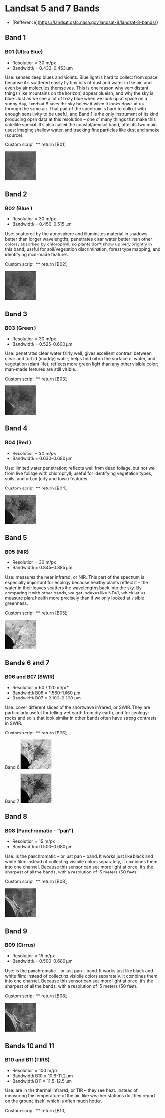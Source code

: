 # Landsat 5 and 7 Bands

 - [Refference](https://landsat.gsfc.nasa.gov/landsat-8/landsat-8-bands/}

## Band 1

### B01 (Ultra Blue)

- Resolution = 30 m/px
- Bandwidth = 0.433–0.453 µm

Use: senses deep blues and violets. Blue light is hard to collect from space because it’s scattered easily by tiny bits of dust and water in the air, and even by air molecules themselves. This is one reason why very distant things (like mountains on the horizon) appear blueish, and why the sky is blue. Just as we see a lot of hazy blue when we look up at space on a sunny day, Landsat 8 sees the sky below it when it looks down at us through the same air. That part of the spectrum is hard to collect with enough sensitivity to be useful, and Band 1 is the only instrument of its kind producing open data at this resolution – one of many things that make this satellite special. It’s also called the coastal/aerosol band, after its two main uses: imaging shallow water, and tracking fine particles like dust and smoke (source).

Custom script: ** return [B01];

![B1](fig/fig1.jpg)

## Band 2

### B02 (Blue )

- Resolution = 30 m/px
- Bandwidth = 0.450–0.515 µm

Use: scattered by the atmosphere and illuminates material in shadows better than longer wavelengths; penetrates clear water better than other colors; absorbed by chlorophyll, so plants don’t show up very brightly in this band; useful for soil/vegetation discrimination, forest type mapping, and identifying man-made features.

Custom script: ** return [B02];

![B2](fig/fig2.jpg)

## Band 3

### B03 (Green )

- Resolution = 30 m/px
- Bandwidth = 0.525–0.600 µm

Use: penetrates clear water fairly well, gives excellent contrast between clear and turbid (muddy) water; helps find oil on the surface of water, and vegetation (plant life); reflects more green light than any other visible color; man-made features are still visible.

Custom script: ** return [B03];

![B3](fig/fig3.jpg)

## Band 4

### B04 (Red )

- Resolution = 30 m/px
- Bandwidth = 0.630–0.680 µm

Use: limited water penetration; reflects well from dead foliage, but not well from live foliage with chlorophyll; useful for identifying vegetation types, soils, and urban (city and town) features.

Custom script: ** return [B04];

![B4](fig/fig4.jpg)

## Band 5

### B05 (NIR)

- Resolution = 30 m/px
- Bandwidth = 0.845–0.885 µm

Use: measures the near infrared, or NIR. This part of the spectrum is especially important for ecology because healthy plants reflect it – the water in their leaves scatters the wavelengths back into the sky. By comparing it with other bands, we get indexes like NDVI, which let us measure plant health more precisely than if we only looked at visible greenness.

Custom script: ** return [B05];

![B5](fig/fig5.jpg)

## Bands 6 and 7

### B06 and B07 (SWIR)

- Resolution = 60 / 120 m/px*
- Bandwidth B06 = 1.560–1.660 µm
- Bandwidth B07 = 2.100–2.300 µm

Use: cover different slices of the shortwave infrared, or SWIR. They are particularly useful for telling wet earth from dry earth, and for geology: rocks and soils that look similar in other bands often have strong contrasts in SWIR.

Custom script: ** return [B06];

Band 6
![B6](fig/fig6.jpg)

Band 7
![B7](fig/fig7.jpg)

## Band 8

### B08 (Panchromatic - “pan”)

- Resolution = 15 m/px
- Bandwidth = 0.500–0.680 µm

Use: is the panchromatic – or just pan – band. It works just like black and white film: instead of collecting visibile colors separately, it combines them into one channel. Because this sensor can see more light at once, it’s the sharpest of all the bands, with a resolution of 15 meters (50 feet).

Custom script: ** return [B08];

![B8](fig/fig8.jpg)

## Band 9

### B09 (Cirrus)

- Resolution = 15 m/px
- Bandwidth = 0.500–0.680 µm

Use: is the panchromatic – or just pan – band. It works just like black and white film: instead of collecting visibile colors separately, it combines them into one channel. Because this sensor can see more light at once, it’s the sharpest of all the bands, with a resolution of 15 meters (50 feet).

Custom script: ** return [B08];

![B8](fig/fig8.jpg)

## Bands 10 and 11

### B10 and B11 (TIRS)

- Resolution = 100 m/px
- Bandwidth B10 = 10.6-11.2 µm
- Bandwidth B11 = 11.5-12.5 µm

Use: are in the thermal infrared, or TIR – they see heat. Instead of measuring the temperature of the air, like weather stations do, they report on the ground itself, which is often much hotter.

Custom script: ** return [B10];




